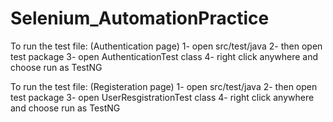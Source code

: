 # Selenium_AutomationPractice

To run the test file: (Authentication page) 
1- open src/test/java
2- then open test package
3- open AuthenticationTest class
4- right click anywhere and choose run as TestNG

To run the test file: (Registeration page) 
1- open src/test/java
2- then open test package
3- open UserResgistrationTest class
4- right click anywhere and choose run as TestNG




